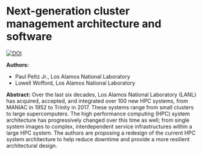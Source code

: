# Next-generation cluster management architecture and software

[![DOI](https://zenodo.org/badge/DOI/10.5281/zenodo.3552990.svg)](https://doi.org/10.5281/zenodo.3552990)

**Authors:**
* Paul Peltz Jr., Los Alamos National Laboratory
* Lowell Wofford, Los Alamos National Laboratory

**Abstract:** Over the last six decades, Los Alamos National Laboratory (LANL) has acquired, accepted, and integrated over 100 new HPC systems, from MANIAC in 1952 to Trinity in 2017. These systems range from small clusters to large supercomputers. The high performance computing (HPC) system architecture has progressively changed over this time as well; from single system images to complex, interdependent service infrastructures within a large HPC system. The authors are proposing a redesign of the current HPC system architecture to help reduce downtime and provide a more resilient architectural design.
